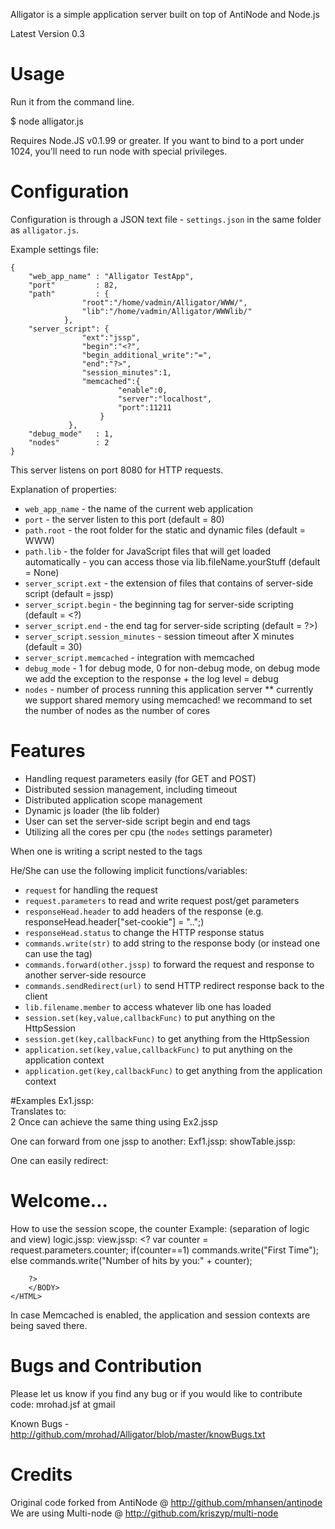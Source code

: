Alligator is a simple application server built on top of AntiNode and Node.js 

Latest Version 0.3

# Usage

Run it from the command line. 

   $ node alligator.js 

Requires Node.JS v0.1.99 or greater.
If you want to bind to a port under 1024, you'll need to run node with special
privileges.

# Configuration

Configuration is through a JSON text file - `settings.json` in
the same folder as `alligator.js`.

Example settings file:

	{
		"web_app_name" : "Alligator TestApp",
		"port"         : 82,
		"path"         : {
					"root":"/home/vadmin/Alligator/WWW/",
					"lib":"/home/vadmin/Alligator/WWWlib/"
				},
		"server_script": {
					"ext":"jssp",
					"begin":"<?",
					"begin_additional_write":"=",
					"end":"?>",
					"session_minutes":1,
					"memcached":{
							"enable":0,
							"server":"localhost",
							"port":11211
						}
				 },
		"debug_mode"   : 1,
		"nodes"	       : 2
	}

This server listens on port 8080 for HTTP requests.

Explanation of properties:

- `web_app_name` - the name of the current web application
- `port` - the server listen to this port (default = 80)
- `path.root` - the root folder for the static and dynamic files (default = WWW)
- `path.lib` - the folder for JavaScript files that will get loaded automatically - you can access those via lib.fileName.yourStuff (default = None)
- `server_script.ext` - the extension of files that contains of server-side script (default = jssp)
- `server_script.begin` - the beginning tag for server-side scripting (default = <?)
- `server_script.end` - the end tag for server-side scripting (default = ?>)
- `server_script.session_minutes` - session timeout after X minutes (default = 30)
- `server_script.memcached` - integration with memcached 
- `debug_mode` - 1 for debug mode, 0 for non-debug mode, on debug mode we add the exception to the response + the log level = debug
- `nodes` - number of process running this application server ** currently we support shared memory using memcached! we recommand to set the number of nodes as the number of cores



# Features
- Handling request parameters easily (for GET and POST)
- Distributed session management, including timeout
- Distributed application scope management
- Dynamic js loader (the lib folder)
- User can set the server-side script begin and end tags
- Utilizing all the cores per cpu (the `nodes` settings parameter)

When one is writing a script nested to the <? some;JavaScript;Code;In Here;?> tags

He/She can use the following implicit functions/variables:

- `request` for handling the request
- `request.parameters` to read and write request post/get parameters
- `responseHead.header` to add headers of the response (e.g. responseHead.header["set-cookie"] = "..";)
- `responseHead.status` to change the HTTP response status
- `commands.write(str)` to add string to the response body (or instead one can use the <?=str?> tag)
- `commands.forward(other.jssp)` to forward the request and response to another server-side resource
- `commands.sendRedirect(url)` to send HTTP redirect response back to the client
- `lib.filename.member` to access whatever lib one has loaded 
- `session.set(key,value,callbackFunc)` to put anything on the HttpSession
- `session.get(key,callbackFunc)` to get anything from the HttpSession
- `application.set(key,value,callbackFunc)` to put anything on the application context
- `application.get(key,callbackFunc)` to get anything from the application context



#Examples
Ex1.jssp:
	<? var a = 1+1;?><br/>
	<? write(a);?>
Translates to:
	<br/>2
Once can achieve the same thing using Ex2.jssp
	<? var a = 1+1;?><br/>
	<?=a?>

One can forward from one jssp to another:
Exf1.jssp:
	<? var dbInfo= gettingInfoFromDatabase();
	   request.parameters.db = dbInfo;
           commands.forward("showTable.jssp");?>
showTable.jssp:
	<?=genetrateHTMLTable(request.parameters.db)?>

One can easily redirect:
	<? if(request.parameters.googleIt=="true")
		commands.sendRedirect("http://www.google.com");
	else{>
	<H1> Welcome...</H1>
	<?}?>

How to use the session scope, the counter Example: (separation of logic and view)
logic.jssp:
	<?
		var counter = 1;
		session.get("counter",function(value){
			log.debug("SESSIONLOGIC.JSSP, value - " +value);
			if(value == undefined){
				session.set("counter",1);
			}else{
				counter = value+1;
				session.set("counter",counter);
			}
			request.parameters.counter = counter;
			commands.forward("counter/view.jssp");				
		});				
	?>
view.jssp:
	<HTML>
		<HEAD><TITLE>Application Scope Counter Tester</TITLE></HEAD>
		<BODY>
		<?
			var counter = request.parameters.counter;
			if(counter==1)
				commands.write("First Time");
			else
				commands.write("Number of hits by you:" + counter);
				
		?>
		</BODY>
	</HTML>
	
In case Memcached is enabled, the application and session contexts are being saved there.
	
# Bugs and Contribution
Please let us know if you find any bug or if you would like to contribute code: mrohad.jsf at gmail

Known Bugs - http://github.com/mrohad/Alligator/blob/master/knowBugs.txt

# Credits

Original code forked from AntiNode @ http://github.com/mhansen/antinode
We are using Multi-node @ http://github.com/kriszyp/multi-node
